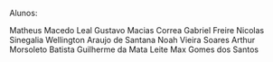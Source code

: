 Alunos:

Matheus Macedo Leal
Gustavo Macias Correa
Gabriel Freire
Nicolas Sinegalia
Wellington Araujo de Santana
Noah Vieira Soares
Arthur Morsoleto Batista
Guilherme da Mata Leite
Max Gomes dos Santos
